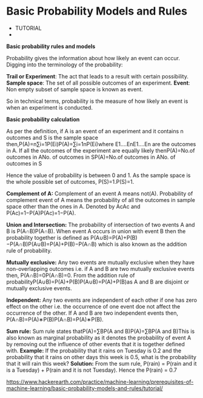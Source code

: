 # Basic Probability Models and Rules

- TUTORIAL
- ​

**Basic probability rules and models**

Probability gives the information about how likely an event can occur. Digging into the terminology of the probability: 

**Trail or Experiment**: The act that leads to a result with certain possibility.
**Sample space**: The set of all possible outcomes of an experiment.
**Event**: Non empty subset of sample space is known as event.

So in technical terms, probability is the measure of how likely an event is when an experiment is conducted.

**Basic probability calculation**

As per the definition, if A is an event of an experiment and it contains n outcomes and S is the sample space then,P(A)=n∑i=1P(Ei)P(A)=∑i=1nP(Ei)where E1....EnE1....En are the outcomes in A. If all the outcomes of the experiment are equally likely thenP(A)=No.of outcomes in ANo. of outcomes in SP(A)=No.of outcomes in ANo. of outcomes in S

Hence the value of probability is between 0 and 1. As the sample space is the whole possible set of outcomes, P(S)=1.P(S)=1.

**Complement of A:** Complement of an event A means not(A). Probability of complement event of A means the probability of all the outcomes in sample space other than the ones in A. Denoted by AcAc and P(Ac)=1−P(A)P(Ac)=1−P(A).

**Union and Intersection:** The probability of intersection of two events A and B is P(A∩B)P(A∩B). When event A occurs in union with event B then the probability together is defined as P(A∪B)=P(A)+P(B)−P(A∩B)P(A∪B)=P(A)+P(B)−P(A∩B) which is also known as the addition rule of probability.

**Mutually exclusive:** Any two events are mutually exclusive when they have non-overlapping outcomes i.e. if A and B are two mutually exclusive events then, P(A∩B)=0P(A∩B)=0. From the addition rule of probabilityP(A∪B)=P(A)+P(B)P(A∪B)=P(A)+P(B)as A and B are disjoint or mutually exclusive events.

**Independent:** Any two events are independent of each other if one has zero effect on the other i.e. the occurrence of one event doe not affect the occurrence of the other. If A and B are two independent events then, P(A∩B)=P(A)∗P(B)P(A∩B)=P(A)∗P(B).

**Sum rule:** Sum rule states thatP(A)=∑BP(A and B)P(A)=∑BP(A and B)This is also known as marginal probability as it denotes the probability of event A by removing out the influence of other events that it is together defined with.
**Example:** If the probability that it rains on Tuesday is 0.2 and the probability that it rains on other days this week is 0.5, what is the probability that it will rain this week?
**Solution:** From the sum rule, P(rain) = P(rain and it is a Tuesday) + P(rain and it is not Tuesday). Hence the P(rain) = 0.7

https://www.hackerearth.com/practice/machine-learning/prerequisites-of-machine-learning/basic-probability-models-and-rules/tutorial/
